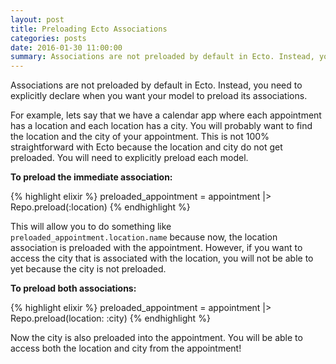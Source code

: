 ```yaml
---
layout: post
title: Preloading Ecto Associations
categories: posts
date: 2016-01-30 11:00:00
summary: Associations are not preloaded by default in Ecto. Instead, you need to explicitly declare when you want your model to preload its associations.
---
```


Associations are not preloaded by default in Ecto. Instead, you need to
explicitly declare when you want your model to preload its associations.

For example, lets say that we have a calendar app where each appointment has a
location and each location has a city. You will probably want to find the
location and the city of your appointment. This is not 100% straightforward with
Ecto because the location and city do not get preloaded. You will need to
explicitly preload each model.

**To preload the immediate association:**

{% highlight elixir %}
preloaded_appointment = appointment |> Repo.preload(:location)
{% endhighlight %}

This will allow you to do something like `preloaded_appointment.location.name`
because now, the location association is preloaded with the appointment.
However, if you want to access the city that is associated with the location,
you will not be able to yet because the city is not preloaded.

**To preload both associations:**

{% highlight elixir %}
preloaded_appointment = appointment |> Repo.preload(location: :city)
{% endhighlight %}

Now the city is also preloaded into the appointment. You will be able to access
both the location and city from the appointment!
